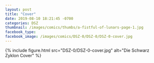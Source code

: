 ```yaml
---
layout: post
title: "Cover"
date: 2019-08-10 18:21:45 -0700
categories: DSZ
thumbnail: /images/comics/thumbs/a-fistful-of-lunars-page-1.jpg
facebook_type: 
facebook_image: /images/comics/DSZ-0/DSZ-0/DSZ-0-cover.jpg
---
```


{% include figure.html src="DSZ-0/DSZ-0-cover.jpg" alt="Die Schwarz Zyklon Cover" %}
